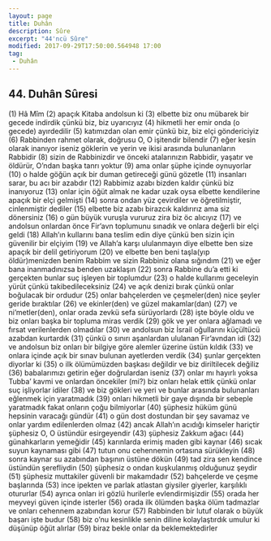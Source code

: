```yaml
---
layout: page
title: Duhân
description: Sûre
excerpt: "44'ncü Sûre"
modified: 2017-09-29T17:50:00.564948 17:00
tag: 
 - Duhân
---
```


## 44. Duhân Sûresi

(1) Hâ Mîm
(2) apaçık Kitaba andolsun ki
(3) elbette biz onu mübarek bir gecede indirdik çünkü biz, biz uyarıcıyız
(4) hikmetli her emir onda (o gecede) ayırdedilir
(5) katımızdan olan emir çünkü biz, biz elçi göndericiyiz
(6) Rabbinden rahmet olarak, doğrusu O, O işitendir bilendir
(7) eğer kesin olarak inanıyor iseniz göklerin ve yerin ve ikisi arasında bulunanların Rabbidir 
(8) sizin de Rabbinizdir ve önceki atalarınızın Rabbidir, yaşatır ve öldürür, O’ndan başka tanrı yoktur
(9) ama onlar şüphe içinde oynuyorlar
(10) o halde göğün açık bir duman getireceği günü gözetle
(11) insanları sarar, bu acı bir azabdır
(12) Rabbimiz azabı bizden kaldır çünkü biz inanıyoruz
(13) onlar için öğüt almak ne kadar uzak oysa elbette kendilerine apaçık bir elçi gelmişti
(14) sonra ondan yüz çevirdiler ve öğretilmiştir, cinlenmiştir dediler 
(15) elbette biz azabı birazcık kaldırırız ama siz dönersiniz
(16) o gün büyük vuruşla vururuz zira biz öc alıcıyız
(17) ve andolsun onlardan önce Fir’avn toplumunu sınadık ve onlara değerli bir elçi geldi
(18) Allah’ın kullarını bana teslim edin diye çünkü ben sizin için  güvenilir bir elçiyim 
(19) ve Allah’a karşı ululanmayın diye elbette ben size apaçık bir delil getiriyorum
(20) ve elbette ben beni taşla(yıp öldür)menizden benim Rabbim ve sizin Rabbiniz olana sığındım
(21) ve eğer bana inanmadınızsa benden uzaklaşın
(22) sonra Rabbine du’a etti ki gerçekten bunlar suç işleyen bir toplumdur
(23) o halde kullarımı geceleyin yürüt çünkü takibedileceksiniz
(24) ve açık denizi bırak çünkü onlar boğulacak bir ordudur
(25) onlar bahçelerden ve çeşmeler(den) nice şeyler geride bıraktılar
(26) ve ekinler(den) ve güzel makamlar(dan)
(27) ve ni’metler(den), onlar orada zevkü sefa sürüyorlardı
(28) işte böyle oldu ve biz onları başka bir topluma miras verdik
(29) gök ve yer onlara ağlamadı ve fırsat verilenlerden olmadılar
(30) ve andolsun biz İsrail oğullarını küçültücü azabdan kurtardık
(31) çünkü o sınırı aşanlardan ululanan Fir’avndan idi 
(32) ve andolsun biz onları bir bilgiye göre alemler üzerine üstün kıldık 
(33) ve onlara içinde açık bir sınav bulunan ayetlerden verdik
(34) şunlar gerçekten diyorlar ki
(35) o ilk ölümümüzden başkası değildir ve biz diriltilecek değiliz
(36) babalarımızı getirin eğer doğrulardan iseniz
(37) onlar mı hayırlı yoksa Tubba’ kavmi ve onlardan öncekiler (mi?) biz onları helak ettik çünkü onlar suç işliyorlar idiler
(38) ve biz gökleri ve yeri ve bunlar arasında bulunanları eğlenmek için yaratmadık
(39) onları hikmetli bir gaye dışında bir sebeple yaratmadık fakat onların çoğu bilmiyorlar
(40) şüphesiz hüküm günü hepsinin varacağı gündür
(41) o gün dost dostundan bir şey savamaz ve onlar yardım edilenlerden olmaz 
(42) ancak Allah’ın acıdığı kimseler hariçtir şüphesiz O, O üstündür esirgeyendir
(43) şüphesiz Zakkum ağacı
(44) günahkarların yemeğidir
(45) karınlarda erimiş maden gibi kaynar
(46) sıcak suyun kaynaması gibi
(47) tutun onu cehennemin ortasına sürükleyin
(48) sonra kaynar su azabından başının üstüne dökün
(49) tad zira sen kendince üstündün şerefliydin
(50) şüphesiz o ondan kuşkulanmış olduğunuz şeydir
(51) şüphesiz muttakiler güvenli bir makamdadır
(52) bahçelerde ve çeşme başlarında
(53) ince ipekten ve parlak atlastan giysiler giyerler, karşılıklı otururlar 
(54) ayrıca onları iri gözlü hurilerle evlendirmişizdir
(55) orada her meyveyi güven içinde isterler
(56) orada ilk ölümden başka ölüm tadmazlar ve onları cehennem azabından korur
(57) Rabbinden bir lutuf olarak o büyük başarı işte budur
(58) biz o’nu kesinlikle senin diline kolaylaştırdık umulur ki düşünüp öğüt alırlar
(59) biraz bekle onlar da beklemektedirler
